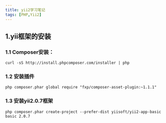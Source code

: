 ```yaml
---
title: yii2学习笔记
tags: [PHP,Yii2]
---
```


## 1.yii框架的安装
### 1.1 Composer安装：

    curl -sS http://install.phpcomposer.com/installer | php
### 1.2 安装插件

    php composer.phar global require "fxp/composer-asset-plugin:~1.1.1"

### 1.3 安装yii2.0.7框架

    php composer.phar create-project --prefer-dist yiisoft/yii2-app-basic basic 2.0.7
